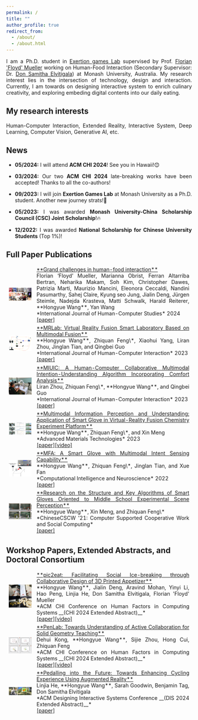 ```yaml
---
permalink: /
title: ""
author_profile: true
redirect_from: 
  - /about/
  - /about.html
---
```

<p style="text-align:justify">
I am a Ph.D. student in <a href="https://exertiongameslab.org/">Exertion games Lab</a> supervised by Prof. <a href="https://www.florianfloydmueller.com/">Florian 'Floyd' Mueller</a> working on Human-Food Interaction (Secondary Supervisor: Dr. <a href="https://samithaelvitigala.com/">Don Samitha Elvitigala</a>) at Monash University, Australia. My research interest lies in the intersection of technology, design and interaction. Currently, I am towards on designing interactive system to enrich culinary creativity, and exploring embeding digital contents into our daily eating.
</p>

<h2>My research interests</h2>
<p style="text-align:justify">
Human-Computer Interaction, Extended Reality, Interactive System, Deep Learning, Computer Vision, Generative AI, etc.
</p>

<h2>News</h2>
<ul>
<li><p style="text-align:justify"><b>05/2024:</b> I will attend <b>ACM CHI 2024</b>! See you in Hawaii!😊</p></li>
<li><p style="text-align:justify"><b>03/2024:</b> Our two <b>ACM CHI 2024</b> late-breaking works have been accepted! Thanks to all the co-authors!</p></li>
<li><p style="text-align:justify"><b>09/2023:</b> I will join <b>Exertion Games Lab</b> at Monash University as a Ph.D. student. Another new journey strats!🎉</p></li>
<li><p style="text-align:justify"><b>05/2023:</b> I was awarded <b>Monash University-China Scholarship Council (CSC) Joint Scholarship</b>!🔥</p></li>
<li><p style="text-align:justify"><strong>12/2022:</strong> I was awarded <b>National Scholarship for Chinese University Students</b> (Top 1%)!</p></li>
</ul>

<h2>Full Paper Publications</h2>
<table style="border-collapse: collapse; border: none;">
<colgroup>
<col width="15%" />
<col width="85%" />
</colgroup>

<tbody style="border: none;">

<tr>
<td style="border: none;"><img src="/images/challenges.png" width="250"></td>
<td markdown="span" style="border: none; text-align:justify"><a href="https://www.sciencedirect.com/science/article/pii/S1071581923002069" target="_blank">**Grand challenges in human-food interaction**</a><br>Florian ‘Floyd’ Mueller, Marianna Obrist, Ferran Altarriba Bertran, Neharika Makam, Soh Kim, Christopher Dawes, Patrizia Marti, Maurizio Mancini, Eleonora Ceccaldi, Nandini Pasumarthy, Sahej Claire, Kyung seo Jung, Jialin Deng, Jürgen Steimle, Nadejda Krasteva, Matti Schwalk, Harald Reiterer, **Hongyue Wang**, Yan Wang<br>*International Journal of Human-Computer Studies* 2024<br><a href="../files/grand challenges.pdf" target="_blank">[paper]</a></td>
</tr>

<tr>
<td style="border: none;"><img src="/images/2023_ijhci.png" width="250"></td>
<td markdown="span" style="border: none; text-align:justify"><a href="https://www.tandfonline.com/doi/abs/10.1080/10447318.2023.2227823" target="_blank">**MRLab: Virtual Reality Fusion Smart Laboratory Based on Multimodal Fusion**</a><br>**Hongyue Wang**, Zhiquan Feng\*, Xiaohui Yang, Liran Zhou, Jinglan Tian, and Qingbei Guo<br>*International Journal of Human-Computer Interaction* 2023<br><a href="../files/MRLab.pdf" target="_blank">[paper]</a></td>
</tr>

<tr>
<td style="border: none;"><img src="/images/2023_robot.png" width="250"></td>
<td markdown="span" style="border: none; text-align:justify"><a href="https://www.tandfonline.com/doi/abs/10.1080/10447318.2023.2247606?journalCode=hihc20" target="_blank">**MIUIC: A Human-Computer Collaborative Multimodal Intention-Understanding Algorithm Incorporating Comfort Analysis**</a><br>Liran Zhou, Zhiquan Feng\*, **Hongyue Wang**, and Qingbei Guo<br>*International Journal of Human-Computer Interaction* 2023<br><a href="../files/MIUIC.pdf" target="_blank">[paper]</a></td>
</tr>

<tr>
<td style="border: none;"><img src="/images/glove2.png" width="250"></td>
<td markdown="span" style="border: none; text-align:justify"><a href="https://onlinelibrary.wiley.com/doi/abs/10.1002/admt.202200549">**Multimodal Information Perception and Understanding: Application of Smart Glove in Virtual-Reality Fusion Chemistry Experiment Platform**</a><br>**Hongyue Wang**, Zhiquan Feng\*, and Xin Meng<br>*Advanced Materials Technologies* 2023<br><a href="../files/Multimodal Information Perception and Understanding：Application of Smart Glove in Virtual-Reality Fusion Chemistry Experiment Platform.pdf" target="_blank">[paper]</a><a href="https://youtu.be/8btwYEO1cd4" target="_blank">[video]</a></td>
</tr>

<tr>
<td style="border: none;"><img src="/images/glove1.png" width="250"></td>
<td markdown="span" style="border: none; text-align:justify"><a href="https://www.hindawi.com/journals/cin/2022/3545850/" target="_blank">**MFA: A Smart Glove with Multimodal Intent Sensing Capability**</a><br>**Hongyue Wang**, Zhiquan Feng\*, Jinglan Tian, and Xue Fan<br>*Computational Intelligence and Neuroscience* 2022<br><a href="../files/MFA.pdf" target="_blank">[paper]</a></td>
</tr>

<tr>
<td style="border: none;"><img src="/images/glove3.jpg" width="250"></td>
<td markdown="span" style="border: none; text-align:justify"><a href="https://link.springer.com/chapter/10.1007/978-981-19-4546-5_32">**Research on the Structure and Key Algorithms of Smart Gloves Oriented to Middle School Experimental Scene Perception**</a><br>**Hongyue Wang**, Xin Meng, and Zhiquan Feng\*<br>*ChineseCSCW '21: Computer Supported Cooperative Work and Social Computing*<br><a href="../files/Research on the Structure and Key Algorithms of Smart Gloves Oriented to Middle School Experimental Scene Perception.pdf" target="_blank">[paper]</a></td>
</tr>
</tbody>
</table>



<h2>Workshop Papers, Extended Abstracts, and Doctoral Consortium</h2>
<table style="border-collapse: collapse; border: none;">
<colgroup>
<col width="15%" />
<col width="85%" />
</colgroup>

<tbody style="border: none;">

<tr>
<td style="border: none;" markdown="span"><img src="/images/pic2eat2.jpg" width="250"></td>
<td markdown="span" style="border: none; text-align:justify"><a href="https://doi.org/10.1145/3613905.3651082" target="_blank">**pic2eat: Facilitating Social Ice-breaking through Collaborative Design of 3D Printed Appetizer**</a><br>**Hongyue Wang**, Jialin Deng, Aravind Mohan, Yinyi Li, Hao Peng, Linjia He, Don Samitha Elvitigala, Florian 'Floyd' Mueller<br>*ACM CHI Conference on Human Factors in Computing Systems __(CHI 2024 Extended Abstract)__*<br><a href="../files/pic2eat.pdf" target="_blank">[paper]</a><a href="https://www.youtube.com/watch?v=d0GZcocqnV0" target="_blank">[video]</a></td>
</tr>

<tr>
<td style="border: none;"><img src="/images/penlab2.jpg" width="250"></td>
<td markdown="span" style="border: none; text-align:justify"><a href="https://dl.acm.org/doi/10.1145/3613905.3650789" target="_blank">**PenLab: Towards Understanding of Active Collaboration for Solid Geometry Teaching**</a><br>Dehui Kong, **Hongyue Wang**, Sijie Zhou, Hong Cui, Zhiquan Feng<br>*ACM CHI Conference on Human Factors in Computing Systems __(CHI 2024 Extended Abstract)__*<br><a href="../files/penlab.pdf" target="_blank">[paper]</a><a href="https://www.youtube.com/watch?v=KzXrsdY8Xhw" target="_blank">[video]</a></td>
</tr>

<tr>
<td style="border: none;"><img src="/images/ar-cyclying.jpeg" width="250"></td>
<td markdown="span" style="border: none; text-align:justify"><a href="https://dl.acm.org/doi/abs/10.1145/3656156.3663699" target="_blank">**Pedalling into the Future: Towards Enhancing Cycling Experience Using Augmented Reality**</a><br>Linjia He, **Hongyue Wang**, Sarah Goodwin, Benjamin Tag, Don Samitha Elvitigala<br>*ACM Designing Interactive Systems Conference __(DIS 2024 Extended Abstract)__*<br><a href="../files/penlab.pdf" target="_blank">[paper]</a></td>
</tr>



</tbody>
</table>
